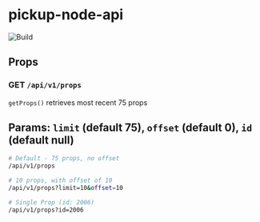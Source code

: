 # pickup-node-api

![Build](https://github.com/PlayPickUp/pickup-node-api/workflows/Build/badge.svg?branch=master)

## Props

### GET `/api/v1/props`

`getProps()` retrieves most recent 75 props

## Params: `limit` (default 75), `offset` (default 0), `id` (default null)

```sh
# Default - 75 props, no offset
/api/v1/props

# 10 props, with offset of 10
/api/v1/props?limit=10&offset=10

# Single Prop (id: 2006)
/api/v1/props?id=2006
```
